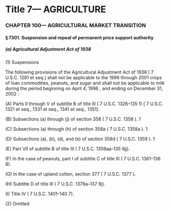 
# Title 7— AGRICULTURE
### CHAPTER 100— AGRICULTURAL MARKET TRANSITION
#### § 7301. Suspension and repeal of permanent price support authority
##### (a) Agricultural Adjustment Act of 1938

(1) Suspensions

The following provisions of the Agricultural Adjustment Act of 1938 [ 7 U.S.C. 1281 et seq.] shall not be applicable to the 1996 through 2001 crops of loan commodities, peanuts, and sugar and shall not be applicable to milk during the period beginning on April 4, 1996 , and ending on December 31, 2002 :

(A) Parts II through V of subtitle B of title III ( 7 U.S.C. 1326–135 1) [ 7 U.S.C. 1321 et seq., 1331 et seq., 1341 et seq., 1351].

(B) Subsections (a) through (j) of section 358 ( 7 U.S.C. 1358 ). 1

(C) Subsections (a) through (h) of section 358a ( 7 U.S.C. 1358a ). 1

(D) Subsections (a), (b), (d), and (e) of section 358d ( 7 U.S.C. 1359 ). 1

(E) Part VII of subtitle B of title III ( 7 U.S.C. 1359aa–135 9jj).

(F) In the case of peanuts, part I of subtitle C of title III ( 7 U.S.C. 1361–136 8).

(G) In the case of upland cotton, section 377 ( 7 U.S.C. 1377 ).

(H) Subtitle D of title III ( 7 U.S.C. 1379a–137 9j).

(I) Title IV ( 7 U.S.C. 1401–140 7).

(2) Omitted
